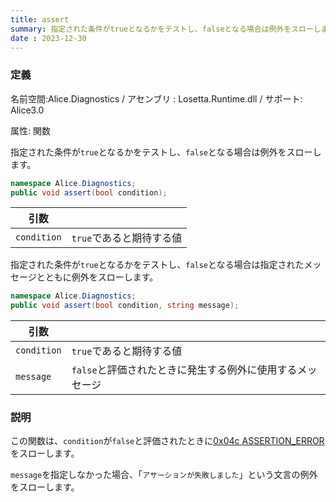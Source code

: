 ```yaml
---
title: assert
summary: 指定された条件がtrueとなるかをテストし、falseとなる場合は例外をスローします。
date : 2023-12-30
---
```


### 定義
名前空間:Alice.Diagnostics / アセンブリ : Losetta.Runtime.dll / サポート: Alice3.0

属性: 関数

指定された条件が`true`となるかをテストし、`false`となる場合は例外をスローします。

```cs title="AliceScript"
namespace Alice.Diagnostics;
public void assert(bool condition);
```

|引数| |
|-|-|
|`condition`|`true`であると期待する値|

指定された条件が`true`となるかをテストし、`false`となる場合は指定されたメッセージとともに例外をスローします。

```cs title="AliceScript"
namespace Alice.Diagnostics;
public void assert(bool condition, string message);
```

|引数| |
|-|-|
|`condition`|`true`であると期待する値|
|`message`|`false`と評価されたときに発生する例外に使用するメッセージ|


### 説明
この関数は、`condition`が`false`と評価されたときに[0x04c ASSERTION_ERROR](../../../exceptions/0x04c.md)をスローします。

`message`を指定しなかった場合、「`アサーションが失敗しました`」という文言の例外をスローします。